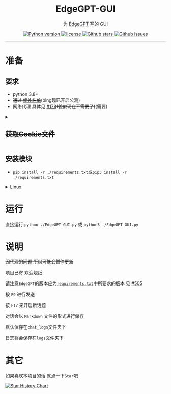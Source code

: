 <div align="center">

  <h1>EdgeGPT-GUI</h1>

<p align="center">
  为 <a href="https://github.com/acheong08/EdgeGPT">EdgeGPT</a> 写的 GUI
</p>

<p align="center">
    <a href="https://www.python.org">
        <img alt="Python version" src="https://img.shields.io/badge/python-3.8+-blue">
    </a>
    <a href="https://opensource.org/license/gpl-3-0/">
        <img alt="license" src="https://img.shields.io/badge/license-GPL3.0-blue">
    </a>
    <a href="https://github.com/cueavy/EdgeGPT-GUI">
        <img alt="Github stars" src="https://img.shields.io/github/stars/cueavy/EdgeGPT-GUI?color=blue">
    </a>
    <a href="https://github.com/cueavy/EdgeGPT-GUI">
        <img alt="Github issues" src="https://img.shields.io/github/issues/cueavy/EdgeGPT-GUI?color=blue">
    </a>
</p>

</div>

---

# 准备

## 要求

- python 3.8+
- ~~通过 [候补名单](http://bing.com/chat)~~(bing现已开启公测)
- 网络代理 具体见 [#178](https://github.com/acheong08/EdgeGPT/issues/178)~~(貌似现在不需要了)~~(需要)

<details>

<summary>
<h2><del>获取Cookie文件</del></h2>
</summary>

- 安装 cookie editor 扩展 [ [Chrome](https://chrome.google.com/webstore/detail/cookie-editor/hlkenndednhfkekhgcdicdfddnkalmdm) | [Firefox](https://addons.mozilla.org/en-US/firefox/addon/cookie-editor/) | [Edge](https://microsoftedge.microsoft.com/addons/detail/cookieeditor/neaplmfkghagebokkhpjpoebhdledlf) ]
- 访问 `bing.com`
- 点击插件图标
- 点击最右边的 `Export` -> `Export as JSON` 按钮 (cookie将会保存到你的剪切板里)
- 把你的cookie内容从剪切板中粘贴到 `cookies.json` 文件里

</details>

## 安装模块

- `pip install -r ./requirements.txt`或`pip3 install -r ./requirements.txt`

<details>

<summary>Linux</summary>

安装`pip`与`tkinter`

- `sudo apt install python3-pip`
- `sudo apt install python3-tk`

</details>

# 运行

直接运行 `python ./EdgeGPT-GUI.py` 或 `python3 ./EdgeGPT-GUI.py`

# 说明

~~因代理的问题 所以可能会暂停更新~~

项目已寄 欢迎烧纸

请注意`EdgeGPT`的版本应为[`requirements.txt`](./requirements.txt)中所要求的版本 见 [#505](https://github.com/acheong08/EdgeGPT/issues/505)

按 `F9` 进行发送

按 `F12` 来开启新话题

对话会以 `Markdown` 文件的形式进行储存

默认保存在`chat_logs`文件夹下

日志将会保存在`logs`文件夹下

<!-- <details>

<summary>...</summary>

>~~因代理的问题 所以可能会暂停更新~~

>~~项目已寄 欢迎烧纸~~

</details> -->

# 其它

如果喜欢本项目的话 就点一下`Star`吧

[![Star History Chart](https://api.star-history.com/svg?repos=cueavy/EdgeGPT-GUI&type=Date)](https://star-history.com/#cueavy/EdgeGPT-GUI&Date)
